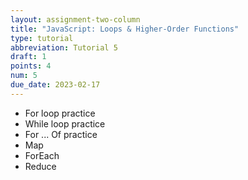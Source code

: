 ```yaml
---
layout: assignment-two-column
title: "JavaScript: Loops & Higher-Order Functions"
type: tutorial
abbreviation: Tutorial 5
draft: 1
points: 4
num: 5
due_date: 2023-02-17
---
```



* For loop practice
* While loop practice
* For ... Of practice
* Map
* ForEach
* Reduce
